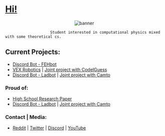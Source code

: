 # [Hi!](https://jpvinnie.github.io/)

<p align="center">
  <img src="https://github.com/jpVinnie/jpVinnie/blob/master/Data/ghbanner.png" alt="banner" />
</p>

                        Student interested in computational physics mixed with some theoretical cs. 

## Current Projects:
- [Discord Bot - FEHbot](https://github.com/jpVinnie/FEH-Bot)
- [VEX Robotics](https://github.com/CodeIGuess/Robotics) | [Joint project with CodeIGuess](https://github.com/CodeIGuess)
- [Discord Bot - Ladbot](https://github.com/Camto/Lad) | [Joint project with Camto](https://github.com/Camto)

### Proud of:
- [High School Research Paper](https://github.com/jpVinnie/Pythagorean-Triples-in-the-Pascal-Triangle)
- [Discord Bot - Ladbot](https://github.com/Camto/Lad) | [Joint project with Camto](https://github.com/Camto)

### Contact | Media:
- [Reddit](https://www.reddit.com/user/Stenfor) | [Twitter](https://twitter.com/jp_vinnie) | [Discord](https://discordapp.com/users/294518633541926912) | [YouTube](https://www.youtube.com/channel/UCD6b4d3B_u7fct5YypG0Wow)
